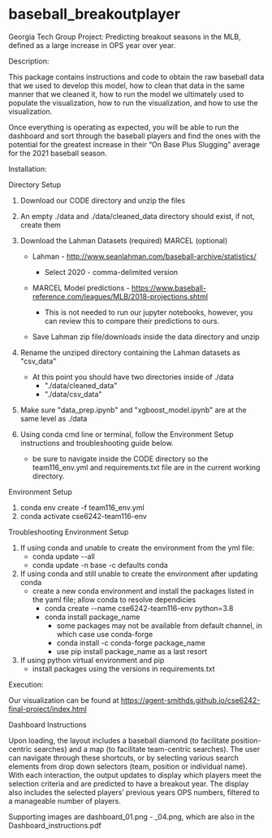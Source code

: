 # baseball_breakoutplayer
Georgia Tech Group Project: Predicting breakout seasons in the MLB, defined as a large increase in OPS year over year.

Description:

This package contains instructions and code to obtain the raw baseball data that we used to
develop this model, how to clean that data in the same manner that we cleaned it, how to run
the model we ultimately used to populate the visualization, how to run the visualization,
and how to use the visualization. 

Once everything is operating as expected, you will be able to run the dashboard and sort
through the baseball players and find the ones with the potential for the greatest increase
in their “On Base Plus Slugging” average for the 2021 baseball season. 


Installation:

Directory Setup
1) Download our CODE directory and unzip the files
2) An empty ./data and ./data/cleaned_data directory should exist, if not, create them
3) Download the Lahman Datasets (required) MARCEL (optional) 
	- Lahman - http://www.seanlahman.com/baseball-archive/statistics/ 
	 	- Select 2020 - comma-delimited version
 	- MARCEL Model predictions - https://www.baseball-reference.com/leagues/MLB/2018-projections.shtml 
	 	- This is not needed to run our jupyter notebooks, however, you can review this to compare their predictions to ours.

	- Save Lahman zip file/downloads inside the data directory and unzip
4) Rename the unziped directory containing the Lahman datasets as "csv_data"
	- At this point you should have two directories inside of ./data
		- "./data/cleaned_data"
		- "./data/csv_data"

5) Make sure "data_prep.ipynb" and "xgboost_model.ipynb" are at the same level as ./data
6) Using conda cmd line or terminal, follow the Environment Setup instructions and troubleshooting guide below.
	- be sure to navigate inside the CODE directory so the team116_env.yml and requirements.txt file are in the current working directory.

Environment Setup
1) conda env create -f team116_env.yml
2) conda activate cse6242-team116-env


Troubleshooting Environment Setup
1) If using conda and unable to create the environment from the yml file:
	- conda update --all
	- conda update -n base -c defaults conda
2) If using conda and still unable to create the environment after updating conda
	- create a new conda environment and install the packages listed in the yaml file; allow conda to resolve dependicies
		- conda create --name cse6242-team116-env python=3.8
		- conda install package_name
			- some packages may not be available from default channel, in which case use conda-forge
			- conda install -c conda-forge package_name
			- use pip install package_name as a last resort
3) If using python virtual environment and pip
	- install packages using the versions in requirements.txt


Execution:

Our visualization can be found at https://agent-smithds.github.io/cse6242-final-project/index.html 

Dashboard Instructions

Upon loading, the layout includes a baseball diamond (to facilitate position-centric searches) and a map (to facilitate team-centric searches).
The user can navigate through these shortcuts, or by selecting various search elements from drop down selectors (team, position or individual name).
With each interaction, the output updates to display which players meet the selection criteria and are predicted to have a breakout year.
The display also includes the selected players’ previous years OPS numbers, filtered to a manageable number of players.

Supporting images are dashboard_01.png - _04.png, which are also in the Dashboard_instructions.pdf
